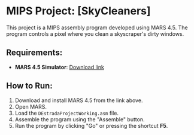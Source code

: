 # MIPS Project: [SkyCleaners]

This project is a MIPS assembly program developed using MARS 4.5. The program controls a pixel where you clean a skyscraper's dirty windows.

## Requirements:
- **MARS 4.5 Simulator**: [Download link](http://courses.missouristate.edu/KenVollmar/mars/download.htm)

## How to Run:
1. Download and install MARS 4.5 from the link above.
2. Open MARS.
3. Load the `DEstradaProjectWorking.asm` file.
4. Assemble the program using the "Assemble" button.
5. Run the program by clicking "Go" or pressing the shortcut **F5**.
